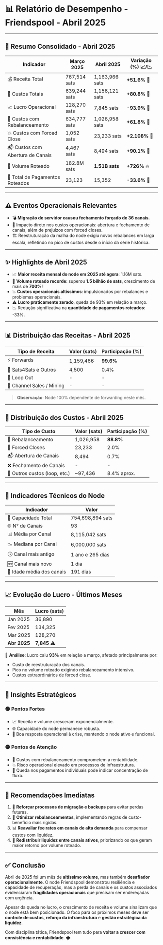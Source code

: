 # 📊 Relatório de Desempenho - Friendspool - Abril 2025

---

## 📅 Resumo Consolidado - Abril 2025

| Indicador                          | Março 2025     | Abril 2025     | Variação (%) 📈/📉 |
|------------------------------------|----------------|----------------|-------------------|
| 💰 Receita Total                   | 767,514 sats   | 1,163,966 sats | **+51.6%** 🔼     |
| 💸 Custos Totais                   | 639,244 sats   | 1,156,121 sats | **+80.8%** 🔼     |
| 📈 Lucro Operacional               | 128,270 sats   | 7,845 sats     | **-93.9%** 🔽     |
| 🔁 Custos com Rebalanceamento      | 634,777 sats   | 1,026,958 sats | **+61.8%** 🔼     |
| 💥 Custos com Forced Close         | 1,052 sats     | 23,233 sats    | **+2.108%** 🔺    |
| 📬 Custos com Abertura de Canais  | 4,467 sats     | 8,494 sats     | **+90.1%** 🔼     |
| 🧾 Volume Roteado                  | 182.8M sats    | **1.51B sats** | **+726%** 🔥      |
| 🔄 Total de Pagamentos Roteados   | 23,123         | 15,352         | **-33.6%** 🔽     |

---

## ⚠️ Eventos Operacionais Relevantes

- 💣 **Migração de servidor causou fechamento forçado de 36 canais.**
- 💸 Impacto direto nos custos operacionais: abertura e fechamento de canais, além de prejuízos com forced closes.
- 🏗️ Reestruturação da malha do node exigiu novos rebalances em larga escala, refletindo no pico de custos desde o início da série histórica.

---

## ✨ Highlights de Abril 2025

- 📈 **Maior receita mensal do node em 2025 até agora**: 1.16M sats.
- 🔄 **Volume roteado recorde**: superou **1.5 bilhão de sats**, crescimento de mais de **700%**!
- 💥 **Custos operacionais altíssimos**: impulsionados por rebalances e problemas operacionais.
- ⚠️ **Lucro praticamente zerado**, queda de 93% em relação a março.
- 📉 Redução significativa na **quantidade de pagamentos roteados**: -33%.

---

## 📊 Distribuição das Receitas - Abril 2025

| Tipo de Receita         | Valor (sats) | Participação (%) |
|-------------------------|--------------|------------------|
| ⚡ Forwards              | 1,159,466    | **99.6%**        |
| 🎯 Sats4Sats e Outros    | 4,500        | 0.4%             |
| 🔄 Loop Out             | -            | -                |
| 💎 Channel Sales / Mining | -          | -                |

> **Observação**: Node 100% dependente de forwarding neste mês.

---

## 🧾 Distribuição dos Custos - Abril 2025

| Tipo de Custo             | Valor (sats) | Participação (%) |
|---------------------------|--------------|------------------|
| 🔁 Rebalanceamento         | 1,026,958    | **88.8%**        |
| 🚪 Forced Closes           | 23,233       | 2.0%             |
| 📬 Abertura de Canais      | 8,494        | 0.7%             |
| ❌ Fechamento de Canais    | -            | -                |
| 🧯 Outros custos (loop, etc.) | ~97,436     | 8.4% aprox.     |

---

## 🔄 Indicadores Técnicos do Node

| Indicador                    | Valor                         |
|-----------------------------|-------------------------------|
| 💼 Capacidade Total         | 754,698,894 sats              |
| 🌐 N° de Canais             | 93                            |
| 📊 Média por Canal          | 8,115,042 sats                |
| 📉 Mediana por Canal        | 6,000,000 sats                |
| 🕓 Canal mais antigo        | 1 ano e 265 dias              |
| 🆕 Canal mais novo          | 1 dia                         |
| 📆 Idade média dos canais   | 191 dias                      |

---

## 📈 Evolução do Lucro - Últimos Meses

| Mês         | Lucro (sats)   |
|-------------|----------------|
| Jan 2025    | 36,890         |
| Fev 2025    | 134,325        |
| Mar 2025    | 128,270        |
| **Abr 2025**| **7,845** ⚠️    |

🧠 **Análise**: Lucro caiu **93%** em relação a março, afetado principalmente por:
- Custo de reestruturação dos canais.
- Pico no volume roteado exigindo rebalanceamento intensivo.
- Custos extraordinários de forced close.

---

## 🧠 Insights Estratégicos

### 🟢 Pontos Fortes
- 📈 Receita e volume cresceram exponencialmente.
- 🌐 Capacidade do node permanece robusta.
- 🚀 Boa resposta operacional à crise, mantendo o node ativo e funcional.

### 🟡 Pontos de Atenção
- 💸 Custos com rebalanceamento comprometem a rentabilidade.
- 💥 Risco operacional elevado em processos de infraestrutura.
- 🔄 Queda nos pagamentos individuais pode indicar concentração de fluxo.

---

## 🔧 Recomendações Imediatas

1. 🧱 **Reforçar processos de migração e backups** para evitar perdas futuras.
2. 🧮 **Otimizar rebalanceamentos**, implementando regras de custo-benefício mais rígidas.
3. 📊 **Reavaliar fee rates em canais de alta demanda** para compensar custos com liquidez.
4. 🔁 **Redistribuir liquidez entre canais ativos**, priorizando os que geram maior retorno por volume roteado.

---

## ✅ Conclusão

Abril de 2025 foi um mês de **altíssimo volume**, mas também **desafiador operacionalmente**. O node Friendspool demonstrou resiliência e capacidade de recuperação, mas a perda de canais e os custos associados evidenciaram **fragilidades operacionais** que precisam ser endereçadas com urgência.

Apesar da queda no lucro, o crescimento de receita e volume sinalizam que o node está bem posicionado. O foco para os próximos meses deve ser **controle de custos**, **reforço da infraestrutura** e **gestão estratégica da liquidez**.

Com disciplina tática, Friendspool tem tudo para **voltar a crescer com consistência e rentabilidade**. 🌩️

